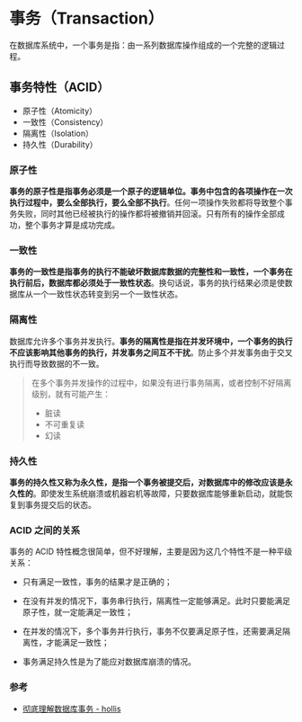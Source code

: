 # 事务（Transaction）

在数据库系统中，一个事务是指：由一系列数据库操作组成的一个完整的逻辑过程。


## 事务特性（ACID）

- 原子性（Atomicity）
- 一致性（Consistency）
- 隔离性（Isolation）
- 持久性（Durability）


### 原子性
**事务的原子性是指事务必须是一个原子的逻辑单位。事务中包含的各项操作在一次执行过程中，要么全部执行，要么全部不执行**。任何一项操作失败都将导致整个事务失败，同时其他已经被执行的操作都将被撤销并回滚。只有所有的操作全部成功，整个事务才算是成功完成。


### 一致性
**事务的一致性是指事务的执行不能破坏数据库数据的完整性和一致性，一个事务在执行前后，数据库都必须处于一致性状态**。换句话说，事务的执行结果必须是使数据库从一个一致性状态转变到另一个一致性状态。


### 隔离性
数据库允许多个事务并发执行。**事务的隔离性是指在并发环境中，一个事务的执行不应该影响其他事务的执行，并发事务之间互不干扰**。防止多个并发事务由于交叉执行而导致数据的不一致。

> 在多个事务并发操作的过程中，如果没有进行事务隔离，或者控制不好隔离级别，就有可能产生：
>
> - 脏读
> - 不可重复读
> - 幻读


### 持久性
**事务的持久性又称为永久性，是指一个事务被提交后，对数据库中的修改应该是永久性的**。即使发生系统崩溃或机器宕机等故障，只要数据库能够重新启动，就能恢复到事务提交后的状态。


### ACID 之间的关系
事务的 ACID 特性概念很简单，但不好理解，主要是因为这几个特性不是一种平级关系：

- 只有满足一致性，事务的结果才是正确的；

- 在没有并发的情况下，事务串行执行，隔离性一定能够满足。此时只要能满足原子性，就一定能满足一致性；

- 在并发的情况下，多个事务并行执行，事务不仅要满足原子性，还需要满足隔离性，才能满足一致性；

- 事务满足持久性是为了能应对数据库崩溃的情况。


### 参考
- [彻底理解数据库事务 - hollis](https://www.hollischuang.com/archives/898)